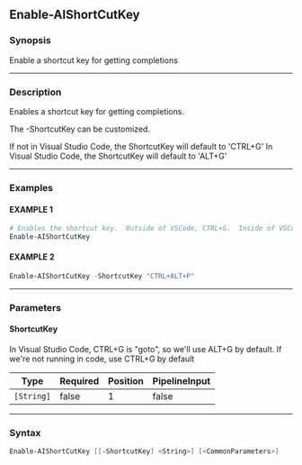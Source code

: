 Enable-AIShortCutKey
--------------------




### Synopsis
Enable a shortcut key for getting completions



---


### Description

Enables a shortcut key for getting completions.

The -ShortcutKey can be customized.

If not in Visual Studio Code, the ShortcutKey will default to 'CTRL+G'
In Visual Studio Code, the ShortcutKey will default to 'ALT+G'



---


### Examples
#### EXAMPLE 1
```PowerShell
# Enables the shortcut key.  Outside of VSCode, CTRL+G.  Inside of VSCode, ALT+G.
Enable-AIShortCutKey
```

#### EXAMPLE 2
```PowerShell
Enable-AIShortCutKey -ShortcutKey "CTRL+ALT+P"
```



---


### Parameters
#### **ShortcutKey**

In Visual Studio Code, CTRL+G is "goto",
so we'll use ALT+G by default.
If we're not running in code, use CTRL+G by default






|Type      |Required|Position|PipelineInput|
|----------|--------|--------|-------------|
|`[String]`|false   |1       |false        |





---


### Syntax
```PowerShell
Enable-AIShortCutKey [[-ShortcutKey] <String>] [<CommonParameters>]
```
